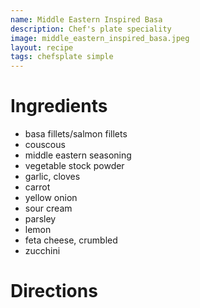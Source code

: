 ```yaml
---
name: Middle Eastern Inspired Basa
description: Chef's plate speciality
image: middle_eastern_inspired_basa.jpeg
layout: recipe
tags: chefsplate simple
---
```


# Ingredients

* basa fillets/salmon fillets
* couscous
* middle eastern seasoning
* vegetable stock powder
* garlic, cloves
* carrot
* yellow onion
* sour cream
* parsley
* lemon
* feta cheese, crumbled
* zucchini

# Directions

